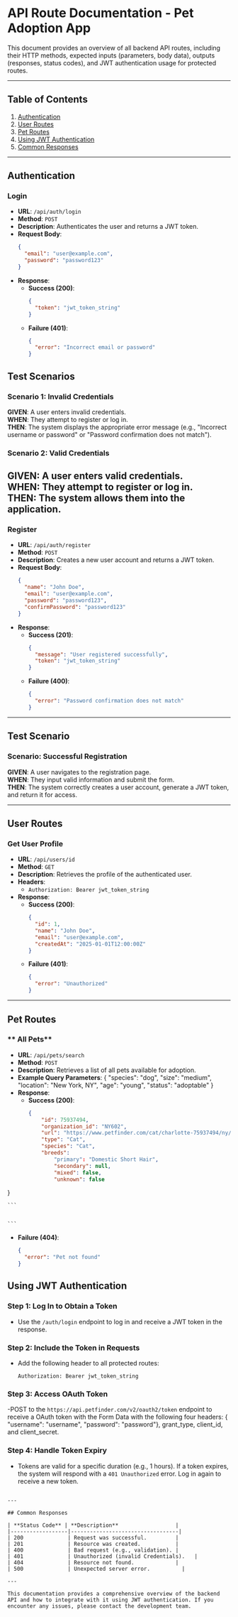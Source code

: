# API Route Documentation - Pet Adoption App

This document provides an overview of all backend API routes, including their HTTP methods, expected inputs (parameters, body data), outputs (responses, status codes), and JWT authentication usage for protected routes.

---

## Table of Contents
1. [Authentication](#authentication)
2. [User Routes](#user-routes)
3. [Pet Routes](#pet-routes)
4. [Using JWT Authentication](#using-jwt-authentication)
5. [Common Responses](#common-responses)

---

## Authentication

### **Login**
- **URL**: `/api/auth/login`
- **Method**: `POST`
- **Description**: Authenticates the user and returns a JWT token.
- **Request Body**:
  ```json
  {
    "email": "user@example.com",
    "password": "password123"
  }
  ```
- **Response**:
  - **Success (200)**:
    ```json
    {
      "token": "jwt_token_string"
    }
    ```
  - **Failure (401)**:
    ```json
    {
      "error": "Incorrect email or password"
    }
    ```
## Test Scenarios

### **Scenario 1: Invalid Credentials**
**GIVEN**: A user enters invalid credentials.  
**WHEN**: They attempt to register or log in.  
**THEN**: The system displays the appropriate error message (e.g., "Incorrect username or password" or "Password confirmation does not match").

### **Scenario 2: Valid Credentials**
**GIVEN**: A user enters valid credentials.  
**WHEN**: They attempt to register or log in.  
**THEN**: The system allows them into the application.
---

### **Register**
- **URL**: `/api/auth/register`
- **Method**: `POST`
- **Description**: Creates a new user account and returns a JWT token.
- **Request Body**:
  ```json
  {
    "name": "John Doe",
    "email": "user@example.com",
    "password": "password123",
    "confirmPassword": "password123"
  }
  ```
- **Response**:
  - **Success (201)**:
    ```json
    {
      "message": "User registered successfully",
      "token": "jwt_token_string"
    }
    ```
  - **Failure (400)**:
    ```json
    {
      "error": "Password confirmation does not match"
    }
    ```

---
## Test Scenario

### **Scenario: Successful Registration**
**GIVEN**: A user navigates to the registration page.  
**WHEN**: They input valid information and submit the form.  
**THEN**: The system correctly creates a user account, generate a JWT token, and return it for access.

---

## User Routes

### **Get User Profile**
- **URL**: `/api/users/id`
- **Method**: `GET`
- **Description**: Retrieves the profile of the authenticated user.
- **Headers**:
  - `Authorization: Bearer jwt_token_string`
- **Response**:
  - **Success (200)**:
    ```json
    {
      "id": 1,
      "name": "John Doe",
      "email": "user@example.com",
      "createdAt": "2025-01-01T12:00:00Z"
    }
    ```
  - **Failure (401)**:
    ```json
    {
      "error": "Unauthorized"
    }
    ```

---

## Pet Routes

### ** All Pets**
- **URL**: `/api/pets/search`
- **Method**: `POST`
- **Description**: Retrieves a list of all pets available for adoption.
- **Example Query Parameters**:
  {
  "species": "dog",
  "size": "medium",
  "location": "New York, NY",
  "age": "young",
  "status": "adoptable"
}
- **Response**:
  - **Success (200)**:
    ```json
    {
		"id": 75937494,
		"organization_id": "NY602",
		"url": "https://www.petfinder.com/cat/charlotte-75937494/ny/cortland/cny-snap-ny602/?referrer_id=1f90fc87-2770-4a0d-9bc9-6ead1a33dc08&utm_source=api&utm_medium=partnership&utm_content=1f90fc87-2770-4a0d-9bc9-6ead1a33dc08",
		"type": "Cat",
		"species": "Cat",
		"breeds": 
			"primary": "Domestic Short Hair",
			"secondary": null,
			"mixed": false,
			"unknown": false
}

    ```


    ```
  - **Failure (404)**:
    ```json
    {
      "error": "Pet not found"
    }
    ```


## Using JWT Authentication

### **Step 1: Log In to Obtain a Token**
- Use the `/auth/login` endpoint to log in and receive a JWT token in the response.

### **Step 2: Include the Token in Requests**
- Add the following header to all protected routes:
  ```
  Authorization: Bearer jwt_token_string
  ```
### **Step 3: Access OAuth Token**
-POST to the `https://api.petfinder.com/v2/oauth2/token` endpoint to receive a OAuth token with the Form Data with the following four headers: {  "username": "username",  "password": "password"}, grant_type, client_id, and client_secret.

### **Step 4: Handle Token Expiry**
- Tokens are valid for a specific duration (e.g., 1 hours). If a token expires, the system will respond with a `401 Unauthorized` error. Log in again to receive a new token.

```

---

## Common Responses

| **Status Code** | **Description**                  |
|------------------|----------------------------------|
| 200              | Request was successful.         |
| 201              | Resource was created.           |
| 400              | Bad request (e.g., validation). |
| 401              | Unauthorized (invalid Credentials).   |
| 404              | Resource not found.             |
| 500              | Unexpected server error.          |

---

This documentation provides a comprehensive overview of the backend API and how to integrate with it using JWT authentication. If you encounter any issues, please contact the development team.
